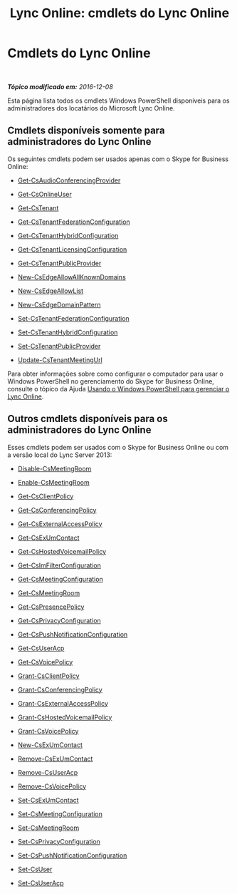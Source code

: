 ﻿---
title: 'Lync Online: cmdlets do Lync Online'
TOCTitle: Cmdlets do Lync Online
ms:assetid: 1d85a61f-80e5-49c6-be7f-971ff5fe4dbe
ms:mtpsurl: https://technet.microsoft.com/pt-br/library/JJ994021(v=OCS.15)
ms:contentKeyID: 52057567
ms.date: 12/10/2016
mtps_version: v=OCS.15
ms.translationtype: HT
---

# Cmdlets do Lync Online

 

_**Tópico modificado em:** 2016-12-08_

Esta página lista todos os cmdlets Windows PowerShell disponíveis para os administradores dos locatários do Microsoft Lync Online.

## Cmdlets disponíveis somente para administradores do Lync Online

Os seguintes cmdlets podem ser usados apenas com o Skype for Business Online:

  - [Get-CsAudioConferencingProvider](get-csaudioconferencingprovider.md)

  - [Get-CsOnlineUser](get-csonlineuser.md)

  - [Get-CsTenant](get-cstenant.md)

  - [Get-CsTenantFederationConfiguration](get-cstenantfederationconfiguration.md)

  - [Get-CsTenantHybridConfiguration](get-cstenanthybridconfiguration.md)

  - [Get-CsTenantLicensingConfiguration](get-cstenantlicensingconfiguration.md)

  - [Get-CsTenantPublicProvider](get-cstenantpublicprovider.md)

  - [New-CsEdgeAllowAllKnownDomains](new-csedgeallowallknowndomains.md)

  - [New-CsEdgeAllowList](new-csedgeallowlist.md)

  - [New-CsEdgeDomainPattern](new-csedgedomainpattern.md)

  - [Set-CsTenantFederationConfiguration](set-cstenantfederationconfiguration.md)

  - [Set-CsTenantHybridConfiguration](set-cstenanthybridconfiguration.md)

  - [Set-CsTenantPublicProvider](set-cstenantpublicprovider.md)

  - [Update-CsTenantMeetingUrl](update-cstenantmeetingurl.md)

Para obter informações sobre como configurar o computador para usar o Windows PowerShell no gerenciamento do Skype for Business Online, consulte o tópico da Ajuda [Usando o Windows PowerShell para gerenciar o Lync Online](skype-for-business-online-using-windows-powershell-to-manage-your-tenant.md).

## Outros cmdlets disponíveis para os administradores do Lync Online

Esses cmdlets podem ser usados com o Skype for Business Online ou com a versão local do Lync Server 2013:

  - [Disable-CsMeetingRoom](disable-csmeetingroom.md)

  - [Enable-CsMeetingRoom](enable-csmeetingroom.md)

  - [Get-CsClientPolicy](get-csclientpolicy.md)

  - [Get-CsConferencingPolicy](get-csconferencingpolicy.md)

  - [Get-CsExternalAccessPolicy](get-csexternalaccesspolicy.md)

  - [Get-CsExUmContact](get-csexumcontact.md)

  - [Get-CsHostedVoicemailPolicy](get-cshostedvoicemailpolicy.md)

  - [Get-CsImFilterConfiguration](get-csimfilterconfiguration.md)

  - [Get-CsMeetingConfiguration](get-csmeetingconfiguration.md)

  - [Get-CsMeetingRoom](get-csmeetingroom.md)

  - [Get-CsPresencePolicy](get-cspresencepolicy.md)

  - [Get-CsPrivacyConfiguration](get-csprivacyconfiguration.md)

  - [Get-CsPushNotificationConfiguration](get-cspushnotificationconfiguration.md)

  - [Get-CsUserAcp](get-csuseracp.md)

  - [Get-CsVoicePolicy](get-csvoicepolicy.md)

  - [Grant-CsClientPolicy](grant-csclientpolicy.md)

  - [Grant-CsConferencingPolicy](grant-csconferencingpolicy.md)

  - [Grant-CsExternalAccessPolicy](grant-csexternalaccesspolicy.md)

  - [Grant-CsHostedVoicemailPolicy](grant-cshostedvoicemailpolicy.md)

  - [Grant-CsVoicePolicy](grant-csvoicepolicy.md)

  - [New-CsExUmContact](new-csexumcontact.md)

  - [Remove-CsExUmContact](remove-csexumcontact.md)

  - [Remove-CsUserAcp](remove-csuseracp.md)

  - [Remove-CsVoicePolicy](remove-csvoicepolicy.md)

  - [Set-CsExUmContact](set-csexumcontact.md)

  - [Set-CsMeetingConfiguration](set-csmeetingconfiguration.md)

  - [Set-CsMeetingRoom](set-csmeetingroom.md)

  - [Set-CsPrivacyConfiguration](set-csprivacyconfiguration.md)

  - [Set-CsPushNotificationConfiguration](set-cspushnotificationconfiguration.md)

  - [Set-CsUser](set-csuser.md)

  - [Set-CsUserAcp](set-csuseracp.md)


